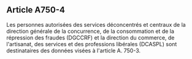 Article A750-4
----
Les personnes autorisées des services déconcentrés et centraux de la direction
générale de la concurrence, de la consommation et de la répression des fraudes
(DGCCRF) et la direction du commerce, de l'artisanat, des services et des
professions libérales (DCASPL) sont destinataires des données visées à l'article
A. 750-3.
